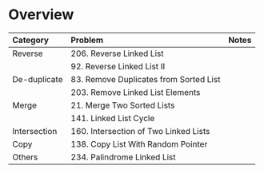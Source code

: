 # Overview

| Category | Problem | Notes |
| :--- | :--- | :--- |
| Reverse | 206. Reverse Linked List |  |
|  | 92. Reverse Linked List II |  |
| De-duplicate | 83. Remove Duplicates from Sorted List |  |
|  | 203. Remove Linked List Elements |  |
| Merge | 21. Merge Two Sorted Lists |  |
|  | 141. Linked List Cycle |  |
| Intersection | 160. Intersection of Two Linked Lists |  |
| Copy | 138. Copy List With Random Pointer |  |
| Others | 234. Palindrome Linked List |  |

